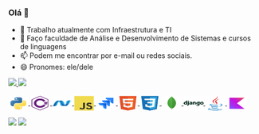 ### Olá 👋

<!--
**FelipePassos09/FelipePassos09** is a ✨ _special_ ✨ repository because its `README.md` (this file) appears on your GitHub profile.

Here are some ideas to get you started:
-->

- 🔭 Trabalho atualmente com Infraestrutura e TI
- 🌱 Faço faculdade de Análise e Desenvolvimento de Sistemas e cursos de linguagens
- 📫 Podem me encontrar por e-mail ou redes sociais.
- 😄 Pronomes: ele/dele

<div>
  <a href="https://github.com/FelipePassos09">
  <img height="180em" src="https://github-readme-stats.vercel.app/api?username=FelipePassos09&show_icons=true&theme=dark&include_all_commits=true&count_private=true"/>
  <img height="180em" src="https://github-readme-stats.vercel.app/api/top-langs/?username=FelipePassos09&layout=compact&langs_count=7&theme=dark"/>
</div>

</div>
<div style="display: inline_block"><br>
  <img align="center" alt="Felipe-Python" height="30" width="40" src="https://github.com/devicons/devicon/blob/master/icons/python/python-original.svg">
  <img align="center" alt="Felipe-CSharp" height="30" width="40" src="https://github.com/devicons/devicon/blob/master/icons/csharp/csharp-line.svg">
  <img align="center" alt="Felipe-dotNet" height="30" width="40" src="https://github.com/devicons/devicon/blob/master/icons/dot-net/dot-net-original.svg">
  <img align="center" alt="Felipe-JS" height="30" width="40" src="https://github.com/devicons/devicon/blob/master/icons/javascript/javascript-original.svg">
  <img align="center" alt="Felipe-jira" height="30" width="40" src="https://github.com/devicons/devicon/blob/master/icons/jira/jira-original.svg">
  <img align="center" alt="Felipe-HTML5" height="30" width="40" src="https://github.com/devicons/devicon/blob/master/icons/html5/html5-original.svg">
  <img align="center" alt="Felipe-CSS3" height="30" width="40" src="https://github.com/devicons/devicon/blob/master/icons/css3/css3-original.svg">
  <img align="center" alt="Felipe--Mongo" height="30" width="40" src="https://github.com/devicons/devicon/blob/master/icons/mongodb/mongodb-original.svg">
  <img align="center" alt="Felipe-Django" height="30" width="40" src="https://github.com/devicons/devicon/blob/master/icons/django/django-plain-wordmark.svg">
  <img align="center" alt="Felipe-Java" height="30" width="40" src="https://github.com/devicons/devicon/blob/master/icons/java/java-original.svg">
  <img align="center" alt="Felipe-kotlin" height="30" width="40" src="https://github.com/devicons/devicon/blob/master/icons/kotlin/kotlin-original.svg">
</div>

<p>
  
<div>
  <a href = "mailto:felipe.passos.09@gmail.com"><img src="https://img.shields.io/badge/-Gmail-%23333?style=for-the-badge&logo=gmail&logoColor=white" target="_blank"></a>
  <a href="https://www.linkedin.com/in/felipepassos09" target="_blank"><img src="https://img.shields.io/badge/-LinkedIn-%230077B5?style=for-the-badge&logo=linkedin&logoColor=white" target="_blank"></a>   
</div>
